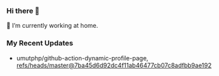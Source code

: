 ### Hi there 👋
🔭 I’m currently working at home.

### My Recent Updates
<!-- START gadpp -->
- umutphp/github-action-dynamic-profile-page, [refs/heads/master@7ba45d6d92dc4f11ab46477cb07c8adfbb9ae192](https://github.com/umutphp/github-action-dynamic-profile-page/commit/7ba45d6d92dc4f11ab46477cb07c8adfbb9ae192)
